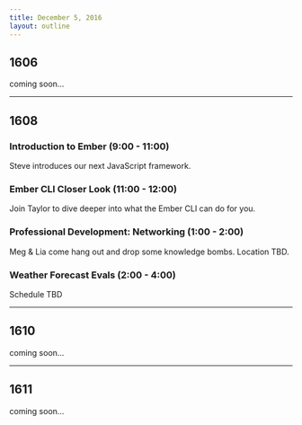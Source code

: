 ```yaml
---
title: December 5, 2016
layout: outline
---
```


## 1606
coming soon...

***

## 1608

### Introduction to Ember (9:00 - 11:00)
Steve introduces our next JavaScript framework.

### Ember CLI Closer Look (11:00 - 12:00)
Join Taylor to dive deeper into what the Ember CLI can do for you.

### Professional Development: Networking (1:00 - 2:00)
Meg & Lia come hang out and drop some knowledge bombs. Location TBD.

### Weather Forecast Evals (2:00 - 4:00)
Schedule TBD
***

## 1610
coming soon...

***

## 1611
coming soon...
